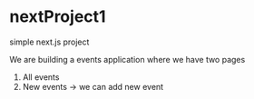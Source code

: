 # nextProject1
simple next.js project

We are building a events application where we have two pages
1) All events
2) New events -> we can add new event

